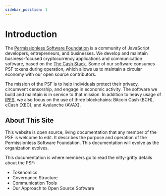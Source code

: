 ```yaml
---
sidebar_position: 1
---
```


# Introduction

The [Permissionless Software Foundation](https://psfoundation.cash) is a community of JavaScript developers, entrepreneurs, and businesses. We develop and maintain business-focused cryptocurrency applications and communication software, based on the [The Cash Stack](https://cashstack.info). Some of our software consumes PSF tokens during operation, which allows us to maintain a circular economy with our open source contributors.

The mission of the PSF is to help individuals protect their privacy, circumvent censorship, and engage in economic activity. The software we build and maintain is in service to that mission. In addition to heavy usage of [IPFS](https://ipfs.io), we also focus on the use of three blockchains: Bitcoin Cash (BCH), eCash (XEC), and Avalanche (AVAX).

## About This Site

This website is open source, living documentation that any member of the PSF is welcome to edit. It describes the purpose and operation of the Permissionless Software Foundation. This documentation will evolve as the organization evolves.

This documentation is where members go to read the nitty-gritty details about the PSF:
- Tokenomics
- Governance Structure
- Communication Tools
- Our Approach to Open Source Software
